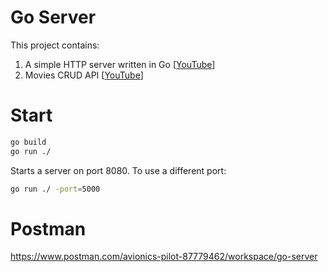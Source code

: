 # Go Server

This project contains:
1. A simple HTTP server written in Go [[YouTube](https://www.youtube.com/watch?v=ASBUp7stqjo)]
2. Movies CRUD API [[YouTube](https://youtu.be/TkbhQQS3m_o)]

# Start

```bash
go build
go run ./
```
Starts a server on port 8080. To use a different port:

```bash
go run ./ -port=5000
```

# Postman

https://www.postman.com/avionics-pilot-87779462/workspace/go-server
